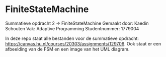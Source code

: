 # FiniteStateMachine
Summatieve opdracht 2 -> FiniteStateMachine
Gemaakt door: Kaedin Schouten
Vak: Adaptive Programming
Studentnummer: 1779004

In deze repo staat alle bestanden voor de summatieve opdracht: https://canvas.hu.nl/courses/20303/assignments/129706.
Ook staat er een afbeelding van de FSM en een image van het UML diagram.

